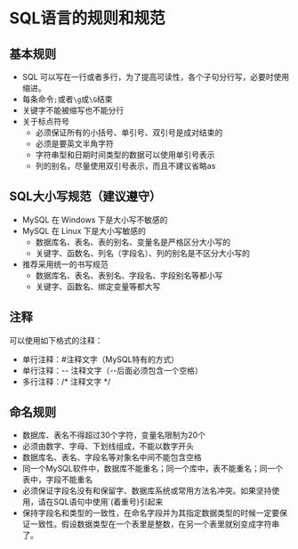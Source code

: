 # SQL语言的规则和规范

## 基本规则

+ SQL 可以写在一行或者多行，为了提高可读性，各个子句分行写，必要时使用缩进。
+ 每条命令`;`或者`\g`或`\G`结束
+ 关键字不能被缩写也不能分行
+ 关于标点符号
  + 必须保证所有的小括号、单引号、双引号是成对结束的
  + 必须是要英文半角字符
  + 字符串型和日期时间类型的数据可以使用单引号表示
  + 列的别名，尽量使用双引号表示，而且不建议省略as

## SQL大小写规范（建议遵守）

+ MySQL 在 Windows 下是大小写不敏感的
+ MySQL 在 Linux 下是大小写敏感的
  + 数据库名、表名、表的别名、变量名是严格区分大小写的
  + 关键字、函数名、列名（字段名）、列的别名是不区分大小写的
+ 推荐采用统一的书写规范
  + 数据库名、表名、表别名、字段名、字段别名等都小写
  + 关键字、函数名、绑定变量等都大写

## 注释

可以使用如下格式的注释：

+ 单行注释：#注释文字（MySQL特有的方式）
+ 单行注释：-- 注释文字（--后面必须包含一个空格）
+ 多行注释：/* 注释文字 */

## 命名规则

+ 数据库、表名不得超过30个字符，变量名限制为20个
+ 必须由数字、字母、下划线组成，不能以数字开头
+ 数据库名、表名、字段名等对象名中间不能包含空格
+ 同一个MySQL软件中，数据库不能重名；同一个库中，表不能重名；同一个表中，字段不能重名
+ 必须保证字段名没有和保留字、数据库系统或常用方法名冲突。如果坚持使用，请在SQL语句中使用`(着重号)引起来
+ 保持字段名和类型的一致性，在命名字段并为其指定数据类型的时候一定要保证一致性。假设数据类型在一个表里是整数，在另一个表里就别变成字符串了。

